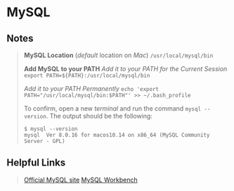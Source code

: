 MySQL
===================

Notes
-------------
>**MySQL Location** (*default* location on *Mac*)
>`/usr/local/mysql/bin`
>
>**Add MySQL to your PATH**
>*Add it to your PATH for the Current Session*
>`export PATH=${PATH}:/usr/local/mysql/bin`
>
>*Add it to your PATH Permanently*
>`echo 'export PATH="/usr/local/mysql/bin:$PATH"' >> ~/.bash_profile`
>
>To confirm, open a new *terminal* and run the command `mysql --version`.
>The output should be the following:
>```
>$ mysql --version
>mysql  Ver 8.0.16 for macos10.14 on x86_64 (MySQL Community Server - GPL)
>```
>

Helpful Links
-------------
>[Official MySQL site](https://dev.mysql.com/)
>[MySQL Workbench](https://dev.mysql.com/downloads/workbench/)
